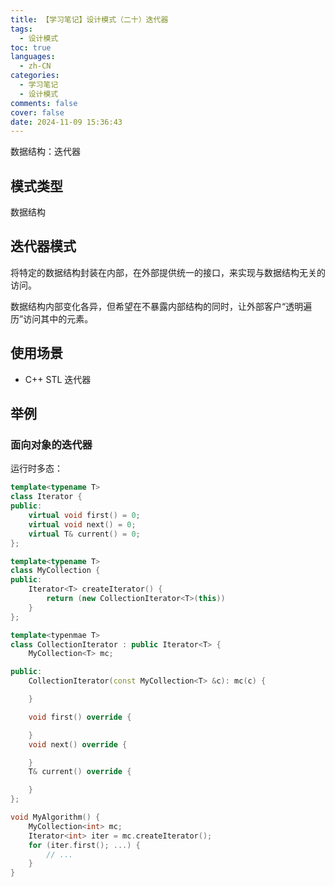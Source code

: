 ```yaml
---
title: 【学习笔记】设计模式（二十）迭代器
tags:
  - 设计模式
toc: true
languages:
  - zh-CN
categories:
  - 学习笔记
  - 设计模式
comments: false
cover: false
date: 2024-11-09 15:36:43
---
```


数据结构：迭代器

<!-- more -->

## 模式类型

数据结构

## 迭代器模式

将特定的数据结构封装在内部，在外部提供统一的接口，来实现与数据结构无关的访问。

数据结构内部变化各异，但希望在不暴露内部结构的同时，让外部客户“透明遍历”访问其中的元素。

## 使用场景

* C++ STL 迭代器

## 举例

### 面向对象的迭代器

运行时多态：

```cpp
template<typename T>
class Iterator {
public:
    virtual void first() = 0;
    virtual void next() = 0;
    virtual T& current() = 0;
};

template<typename T>
class MyCollection {
public:
    Iterator<T> createIterator() {
        return (new CollectionIterator<T>(this))
    }
};

template<typenmae T>
class CollectionIterator : public Iterator<T> {
    MyCollection<T> mc;

public:
    CollectionIterator(const MyCollection<T> &c): mc(c) {

    }

    void first() override {

    }
    void next() override {

    }
    T& current() override {

    }
};

void MyAlgorithm() {
    MyCollection<int> mc;
    Iterator<int> iter = mc.createIterator();
    for (iter.first(); ...) {
        // ...
    }
}
```